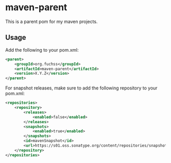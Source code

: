 # maven-parent
This is a parent pom for my maven projects.

## Usage

Add the following to your pom.xml:
```xml
<parent>
    <groupId>org.fuchss</groupId>
    <artifactId>maven-parent</artifactId>
    <version>X.Y.Z</version>
</parent>
```

For snapshot releases, make sure to add the following repository to your pom.xml:
```xml
<repositories>
	<repository>
		<releases>
			<enabled>false</enabled>
		</releases>
		<snapshots>
			<enabled>true</enabled>
		</snapshots>
		<id>mavenSnapshot</id>
		<url>https://s01.oss.sonatype.org/content/repositories/snapshots</url>
	</repository>
</repositories>
```